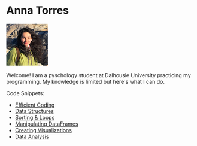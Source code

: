 # Anna Torres
![](pic.png)

Welcome!
I am a pyschology student at Dalhousie University practicing my programming. My knowledge is limited but here's what I can do.



Code Snippets:

- [Efficient Coding](https://www.youtube.com/watch?v=tZRZu-qdtoE&feature=youtu.be)
- [Data Structures](https://github.com/atorres3318/Portfol1o/blob/main/2020-11-07-173359%20(2).ipynb)
- [Sorting & Loops](https://github.com/atorres3318/Portfol1o/blob/main/loops%20(1).ipynb)
- [Manipulating DataFrames](https://github.com/atorres3318/Portfol1o/blob/main/Manipulating%20Dataframes.md)
- [Creating Visualizations](https://github.com/atorres3318/Portfol1o/blob/main/covid%20code%20(5).ipynb)
- [Data Analysis](https://github.com/atorres3318/Portfol1o/blob/main/stats%20(2).ipynb)
